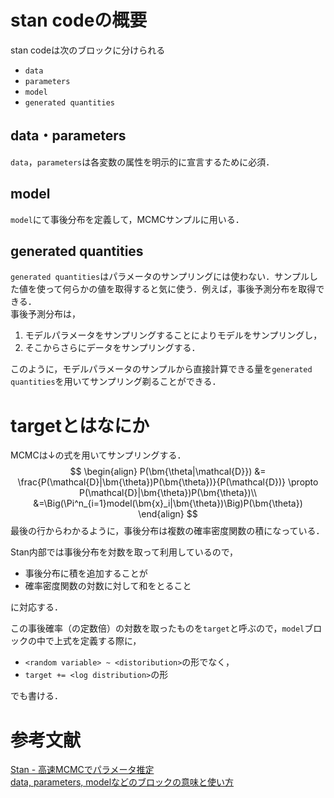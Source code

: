 # stan codeの概要
stan codeは次のブロックに分けられる
- `data`
- `parameters`
- `model`
- `generated quantities`
## data・parameters
`data`，`parameters`は各変数の属性を明示的に宣言するために必須．  

## model
`model`にて事後分布を定義して，MCMCサンプルに用いる．

## generated quantities
`generated quantities`はパラメータのサンプリングには使わない．サンプルした値を使って何らかの値を取得すると気に使う．例えば，事後予測分布を取得できる．  
事後予測分布は，
1. モデルパラメータをサンプリングすることによりモデルをサンプリングし，
2. そこからさらにデータをサンプリングする．

このように，モデルパラメータのサンプルから直接計算できる量を`generated quantities`を用いてサンプリング剃ることができる．




# targetとはなにか
MCMCは↓の式を用いてサンプリングする．
$$
\begin{align}
P(\bm{\theta|\mathcal{D}}) &= \frac{P(\mathcal{D}|\bm{\theta})P(\bm{\theta})}{P(\mathcal{D})} \propto P(\mathcal{D}|\bm{\theta})P(\bm{\theta})\\
&=\Big(\Pi^n_{i=1}model(\bm{x}_i|\bm{\theta})\Big)P(\bm{\theta}) 
\end{align}
$$
最後の行からわかるように，事後分布は複数の確率密度関数の積になっている．

Stan内部では事後分布を対数を取って利用しているので，
- 事後分布に積を追加することが
- 確率密度関数の対数に対して和をとること

に対応する．

この事後確率（の定数倍）の対数を取ったものを`target`と呼ぶので，`model`ブロックの中で上式を定義する際に，
- `<random variable> ~ <distoribution>`の形でなく，
- `target += <log distribution>`の形

でも書ける．








# 参考文献
[Stan - 高速MCMCでパラメータ推定](https://heavywatal.github.io/rstats/stan.html)  
[data, parameters, modelなどのブロックの意味と使い方](https://stats.biopapyrus.jp/bayesian-statistics/stan/stan-block.html)